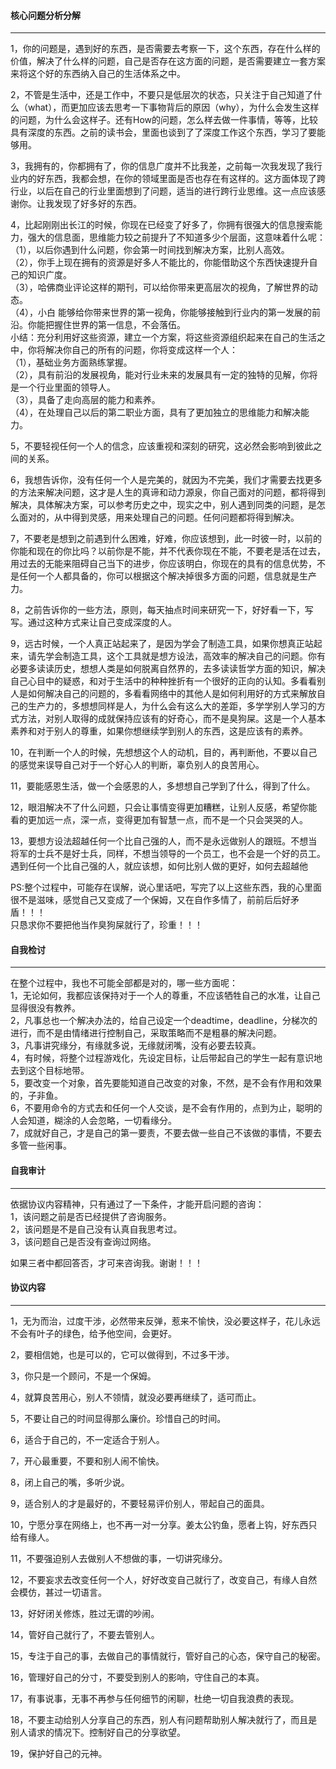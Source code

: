 #### 核心问题分析分解
*************************************************************************************************************************************
1，你的问题是，遇到好的东西，是否需要去考察一下，这个东西，存在什么样的价值，解决了什么样的问题，自己是否存在这方面的问题，是否需要建立一套方案来将这个好的东西纳入自己的生活体系之中。    

2，不管是生活中，还是工作中，不要只是低层次的状态，只关注于自己知道了什么（what），而更加应该去思考一下事物背后的原因（why），为什么会发生这样的问题，为什么会这样子。还有How的问题，怎么样去做一件事情，等等，比较具有深度的东西。之前的读书会，里面也谈到了了深度工作这个东西，学习了要能够用。    

3，我拥有的，你都拥有了，你的信息广度并不比我差，之前每一次我发现了我行业内的好东西，我都会想，在你的领域里面是否也存在有这样的。这方面体现了跨行业，以后在自己的行业里面想到了问题，适当的进行跨行业思维。这一点应该感谢你。让我发现了好多好的东西。   

4，比起刚刚出长江的时候，你现在已经变了好多了，你拥有很强大的信息搜索能力，强大的信息面，思维能力较之前提升了不知道多少个层面，这意味着什么呢：   
（1），以后你遇到什么问题，你会第一时间找到解决方案，比别人高效。    
（2），你手上现在拥有的资源是好多人不能比的，你能借助这个东西快速提升自己的知识广度。    
（3），哈佛商业评论这样的期刊，可以给你带来更高层次的视角，了解世界的动态。     
（4），小白 能够给你带来世界的第一视角，你能够接触到行业内的第一发展的前沿。你能把握住世界的第一信息，不会落伍。    
小结：充分利用好这些资源，建立一个方案，将这些资源组织起来在自己的生活之中，你将解决你自己的所有的问题，你将变成这样一个人：    
（1），基础业务方面熟练掌握。    
（2），具有前沿的发展视角，能对行业未来的发展具有一定的独特的见解，你将是一个行业里面的领导人。    
（3），具备了走向高层的能力和素养。    
（4），在处理自己以后的第二职业方面，具有了更加独立的思维能力和解决能力。   

5，不要轻视任何一个人的信念，应该重视和深刻的研究，这必然会影响到彼此之间的关系。    

6，我想告诉你，没有任何一个人是完美的，就因为不完美，我们才需要去找更多的方法来解决问题，这才是人生的真谛和动力源泉，你自己面对的问题，都将得到解决，具体解决方案，可以参考历史之中，现实之中，别人遇到同类的问题，是怎么面对的，从中得到灵感，用来处理自己的问题。任何问题都将得到解决。    

7，不要老是想到之前遇到什么困难，好难，你应该想到，此一时彼一时，以前的你能和现在的你比吗？以前你是不能，并不代表你现在不能，不要老是活在过去，用过去的无能来阻碍自己当下的进步，你应该明白，你现在的具有的信息优势，不是任何一个人都具备的，你可以根据这个解决掉很多方面的问题，信息就是生产力。    

8，之前告诉你的一些方法，原则，每天抽点时间来研究一下，好好看一下，写写。通过这种方式来让自己变成深度的人。    

9，远古时候，一个人真正站起来了，是因为学会了制造工具，如果你想真正站起来，请先学会制造工具，这个工具就是想方设法，高效率的解决自己的问题。你有必要多读读历史，想想人类是如何脱离自然界的，去多读读哲学方面的知识，解决自己心目中的疑惑，和对于生活中的种种挫折有一个很好的正向的认知。多看看别人是如何解决自己的问题的，多看看网络中的其他人是如何利用好的方式来解放自己的生产力的，多想想同样是人，为什么会有这么大的差距，多学学别人学习的方式方法，对别人取得的成就保持应该有的好奇心，而不是臭狗屎。这是一个人基本素养和对于别人的尊重，如果你想继续学到别人的东西，这是应该有的素养。        

10，在判断一个人的时候，先想想这个人的动机，目的，再判断他，不要以自己的感觉来误导自己对于一个好心人的判断，辜负别人的良苦用心。    

11，要能感恩生活，做一个会感恩的人，多想想自己学到了什么，得到了什么。   

12，眼泪解决不了什么问题，只会让事情变得更加糟糕，让别人反感，希望你能看的更加远一点，深一点，变得更加有智慧一点，而不是一个只会哭哭的人。    

13，要想方设法超越任何一个比自己强的人，而不是永远做别人的跟班。不想当将军的士兵不是好士兵，同样，不想当领导的一个员工，也不会是一个好的员工。遇到任何一个比自己强的人，就应该想，如何比别人做的更好，如何去超越他       

PS:整个过程中，可能存在误解，说心里话吧，写完了以上这些东西，我的心里面很不是滋味，感觉自己又变成了一个保姆，又在自作多情了，前前后后好矛盾！！！  
只恳求你不要把他当作臭狗屎就行了，珍重！！！

#### 自我检讨
*************************************************************************************************************************************
在整个过程中，我也不可能全部都是对的，哪一些方面呢：    
1，无论如何，我都应该保持对于一个人的尊重，不应该牺牲自己的水准，让自己显得很没有教养。   
2，凡事总也一个解决办法的，给自己设定一个deadtime，deadline，分梯次的进行，而不是由情绪进行控制自己，采取策略而不是粗暴的解决问题。     
3，凡事讲究缘分，有缘就多说，无缘就闭嘴，没有必要去较真。    
4，有时候，将整个过程游戏化，先设定目标，让后带起自己的学生一起有意识地去到这个目标地带。    
5，要改变一个对象，首先要能知道自己改变的对象，不然，是不会有作用和效果的，子非鱼。    
6，不要用命令的方式去和任何一个人交谈，是不会有作用的，点到为止，聪明的人会知道，糊涂的人会忽略，一切看缘分。    
7，成就好自己，才是自己的第一要责，不要去做一些自己不该做的事情，不要去多管一些闲事。     


#### 自我审计
*************************************************************************************************************************************
依据协议内容精神，只有通过了一下条件，才能开启问题的咨询：    
1，该问题之前是否已经提供了咨询服务。    
2，该问题是不是自己没有认真自我思考过。   
3，该问题自己是否没有查询过网络。     

如果三者中都回答否，才可来咨询我。谢谢！！！


#### 协议内容
*************************************************************************************************************************************
1，无为而治，过度干涉，必然带来反弹，惹来不愉快，没必要这样子，花儿永远不会有叶子的绿色，给予他空间，会更好。    

2，要相信她，也是可以的，它可以做得到，不过多干涉。   

3，你只是一个顾问，不是一个保姆。    

4，就算良苦用心，别人不领情，就没必要再继续了，适可而止。    

5，不要让自己的时间显得那么廉价。珍惜自己的时间。       

6，适合于自己的，不一定适合于别人。    

7，开心最重要，不要和别人闹不愉快。   

8，闭上自己的嘴，多听少说。   

9，适合别人的才是最好的，不要轻易评价别人，带起自己的面具。   

10，宁愿分享在网络上，也不再一对一分享。姜太公钓鱼，愿者上钩，好东西只给有缘人。    

11，不要强迫别人去做别人不想做的事，一切讲究缘分。    

12，不要妄求去改变任何一个人，好好改变自己就行了，改变自己，有缘人自然会模仿，甚过一切语言。    

13，好好闭关修炼，胜过无谓的吵闹。    

14，管好自己就行了，不要去管别人。   

15，专注于自己的事，去做自己的事情就行，管好自己的心态，保守自己的秘密。    

16，管理好自己的分寸，不要受到别人的影响，守住自己的本真。    

17，有事说事，无事不再参与任何细节的闲聊，杜绝一切自我浪费的表现。    

18，不要主动给别人分享自己的东西，别人有问题帮助别人解决就行了，而且是别人请求的情况下。控制好自己的分享欲望。      

19，保护好自己的元神。   
